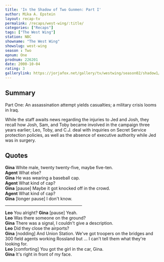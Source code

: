 ```yaml
---
title: 'In the Shadow of Two Gunmen: Part I'
author: Mika A. Epstein
layout: recap-tv
permalink: /recaps/west-wing/:title/
categories: ["Recaps"]
tags: ["The West Wing"]
station: NBC  
showname: "The West Wing"
showslug: west-wing  
season : Two  
epnum: One  
prodnum: 226201    
date: 2000-10-04
rating: 3  
gallerylink: https://jorjafox.net/gallery/tv/westwing/season02/shadow1/
---
```


## Summary

Part One: An assassination attempt yields casualties; a military crisis looms in Iraq.

While the staff awaits news regarding the injuries to Jed and Josh, they recall how Josh, Sam, and Toby became involved in the campaign three years earlier; Leo, Toby, and C.J. deal with inquiries on Secret Service protection policies, as well as the absence of executive authority while Jed was in surgery.


## Quotes

**Gina** White male, twenty twenty-five, maybe five-ten.  
**Agent** What else?  
**Gina** He was wearing a baseball cap.  
**Agent** What kind of cap?  
**Gina** [pause] Maybe it got knocked off in the crowd.  
**Agent** What kind of cap?  
**Gina** [longer pause] I don't know.

<hr width=50% />

**Leo** You alright?
**Gina** [pause] Yeah.  
**Leo** Was there someone on the ground?  
**Gina** There was a signal, I couldn't give a description.  
**Leo** Did they close the airports?  
**Gina** [nodding] And Union Station. We've got troopers on the bridges and 300 field agents working Rossland but &#8230; I can't tell them what they're looking for.  
**Leo** [comforting] You got the girl in the car, Gina.  
**Gina** It's right in front of my face.
